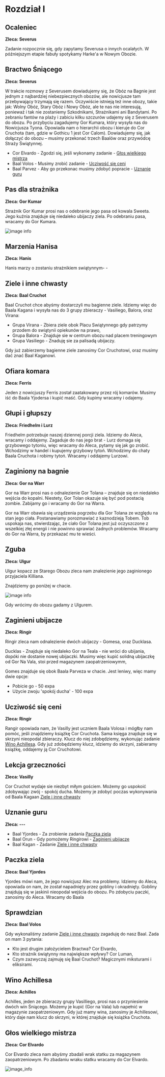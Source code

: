 # Rozdział I 

## Ocaleniec

**Zleca: Severus**

Zadanie rozpocznie się, gdy zapytamy Severusa o innych ocalałych. W późniejszym etapie fabuły spotykamy Harke'a w Nowym Obozie.

## Bractwo Śniącego

**Zleca: Severus**

W trakcie rozmowy z Severusem dowiadujemy się, że Obóz na Bagnie jest jednym z najbardziej niebezpiecznych obozów, ale nowicjusze tam przebywający trzymają się razem. Oczywiście istnieją też inne obozy, takie jak: Wolny Obóz, Stary Obóz i Nowy Obóz, ale te nas nie interesują, ponieważ i tak nie zostaniemy Szkodnikami, Strażnikami ani Bandytami. Po zebraniu fantów na plaży i zabiciu kilku szczurów udajemy się z Severusem do obozu. Po przybyciu zagadujemy Gor Kumara, który wysyła nas do Nowicjusza Tyona. Opowiada nam o hierarchii obozu i kieruje do Cor Cruchota (tam, gdzie w Gothicu 1 jest Cor Calom). Dowiadujemy się, jak dołączyć do obozu – musimy przekonać trzech Baalów oraz przywódcę Straży Świątynnej.

- Cor Elvardo - Zgodzi się, jeśli wykonamy zadanie - [Głos wielkiego mistrza](#Głos-wielkiego-mistrza) 
- Baal Volos -  Musimy zrobić zadanie - [Ucziwość się ceni](#Ucziwość-się-ceni) 
- Baal Parvez - Aby go przekonac musimy zdobyć popracie - [Uznanie guru](#Uznanie-guru) 

## Pas dla strażnika ##

**Zleca: Gor Kumar**

Strażnik Gor Kumar prosi nas o odebranie jego pasa od kowala Sweeta. Jego kuźnia znajduje się niedaleko ubijaczy ziela. Po odebraniu pasa, wracamy do Gor Kumara.

![image info](https://i.imgur.com/FznkExH.png)


## Marzenia Hanisa ##
**Zleca: Hanis**

Hanis marzy o zostaniu strażnikiem swiątynnym- - 

## Ziele i inne chwasty ##

**Zleca: Baal Cruchot**

Baal Cruchot chce abyśmy dostarczyli mu bagienne ziele. Idziemy więc do Baala Kagana i wysyła nas do 3 grupy zbieraczy - Vasiliego, Balora, oraz Virana:

- Grupa Virana - Zbiera ziele obok Placu Swiątynnego gdy patrzymy przodem do swiątynii opiekunów na prawo,
- Grupa Balora - Znajduje sie w centrum obozu nad placem treningowym
- Grupa Vasiliego  - Znaduję sie za palisadą ubijaczy.

Gdy już zabierzemy bagienne ziele zanosimy Cor Cruchotowi, oraz musimy dać znać Baal Kaganowi.

## Ofiara komara ##

**Zleca: Ferris**

Jeden z nowicjuszy Ferris został zaatakowany przez rój komarów. Musimy iść do Baala Yjodersa i kupić maść. Gdy kupimy wracamy i odajemy.

## Głupi i głupszy ## 

**Zleca: Friedhelm i Lurz**

Friedhelm potrzebuje naszej dziennej porcji ziela. Idziemy do Aleca, wracamy i oddajemy. Zagaduje do nas jego brat - Lurz domaga się grzybowego tytoniu, więc wracamy do Aleca, pytamy się jak go zrobić. Wchodzimy w handel i kupujemy grzybowy tytoń. Wchodzimy do chaty Baala Cruchota i robimy tytoń. Wracamy i oddajemy Lurzowi.

 ## Zaginiony na bagnie ##
 
 **Zleca: Gor na Warr**

Gor na Warr prosi nas o odnalezienie Gor Tolana – znajduje się on niedaleko wejścia do kopalni. Niestety, Gor Tolan okazuje się być pod postacią zombie. Zabijamy go i wracamy do Gor na Warra.

Gor na Warr obawia się urządzenia pogrzebu dla Gor Tolana ze względu na stan jego ciała. Postanawiamy porozmawiać z kaznodzieją Tobem. Tob uspokaja nas, stwierdzając, że ciało Gor Tolana jest już oczyszczone z wszelkiej złej energii i nie powinno sprawiać żadnych problemów. Wracamy do Gor na Warra, by przekazać mu te wieści.

## Zguba ##
**Zleca: Ulgur**
 
 Ulgur kopacz ze Starego Obozu zleca nam znalezienie jego zaginionego przyjaciela Killiana.

 Znajdziemy go poniżej w chacie.
 
![image info](https://imgur.com/uOYgRGT.png)

Gdy wrócimy do obozu gadamy z Ulgurem.

## Zaginieni ubijacze ##

**Zleca: Ringir**

Ringir zleca nam odnalezienie dwóch ubijaczy - Gomesa, oraz Ducklasa.

Ducklas -  Znajduje się niedaleko Gor na Teala -  nie wróci do ubijania, dopóki nie dostanie nowej ubijaczki. Musimy więc kupić solidną ubijaczkę od Gor Na Vala, stoi przed magazynem zaopatrzeniowymm,

Gomes znajduje się obok Baala Parveza w chacie. Jest leniwy, więc mamy dwie opcje: 
- Pobicie go - 50 expa
- Użycie zwoju 'spokój ducha' - 100 expa

## Ucziwość się ceni ##
**Zleca: Ringir**
 
Rangir opowiada nam, że Vasilly jest uczniem Baala Volosa i mógłby nam pomóc, jeśli znajdziemy książkę Cor Cruchota. Sama księga znajduje się w skrzyni nieopodal zbieraczy. Klucz do niej zdobędziemy, wykonując zadanie [Wino Achillesa](#Wino-Achillesa). Gdy już zdobędziemy klucz, idziemy do skrzyni, zabieramy książkę, oddajemy ją Cor Cruchotowi.

## Lekcja grzeczności ##
**Zleca: Vasilly**

Cor Cruchot wydaje sie niezbyt miłym gościem. Możemy go uspokoić zdobywając zwój - spokój ducha. Możemy je zdobyć poczas wykonywania od Baala Kagaan [Ziele i inne chwasty ](#Ziele-i-inne-chwasty)

## Uznanie guru ##
**Zleca: ---**

- Baal Yjordes - Za zrobienie zadania [Paczka ziela](#Paczka-ziela) 
- Baal Orun - Gdy pomożemy Ringirowi - [Zaginieni ubijacze](#Zaginieni-ubijacze) 
- Baal Kagan - Zadanie [Ziele i inne chwasty](#Ziele-i-inne-chwasty)

## Paczka ziela ##
**Zleca: Baal Yjordes**

Yjordes mówi nam, że jego nowicjusz Alec ma problemy. Idziemy do Aleca, opowiada on nam, że został napadnięty przez gobliny i okradnięty. Gobliny znajdują się w jaskinii nieopodal wejścia do obozu. Po zdobyciu paczki, zanosimy do Aleca. Wracamy do Baala

##  Sprawdzian  ##
**Zleca: Baal Volos**

Gdy wykonaliśmy zadanie [Ziele i inne chwasty](#Ziele-i-inne-chwasty) zagaduję do nasz Baal. Zada on mam 3 pytania:
- Kto jest drugim założycielem Bractwa? Cor Elvardo,
- Kto strażnik świątynny ma największe wpływy? Cor Luman,
- Czym zazwyczaj zajmuję się Baal Cruchot? Magicznymi miksturami i eliksirami.

## Wino Achillesa ##
**Zleca: Achilles**

Achilles, jeden ze zbieraczy grupy Vasilliego, prosi nas o przyniesienie dwóch win Śniącego. Możemy je kupić (Gor na Vala) lub napełnić w magazynie zaopatrzeniowym. Gdy już mamy wina, zanosimy je Achillesowi, który daje nam klucz do skrzyni, w której znajduje się książka Cruchota.

## Głos wielkiego mistrza ##
 **Zleca: Cor Elvardo**
 
 Cor Elvardo zleca nam abyśmy zbadali wrak statku za magazynem zaopatrzeniowym. Po zbadaniu wraku statku wracamy do Cor Elvardo.
 
 ![image_info](https://imgur.com/MwuEMux.png)
